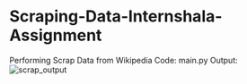 # Scraping-Data-Internshala-Assignment
Performing Scrap Data from Wikipedia 
Code: 
main.py
Output:
![scrap_output](https://user-images.githubusercontent.com/74498715/217816095-ce88d30d-05fc-4b1d-b4ca-ffb26155cade.png)
